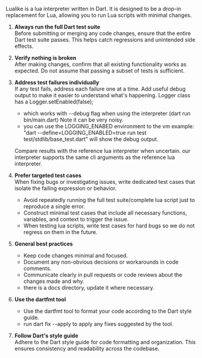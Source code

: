 Lualike is a lua interpreter written in Dart. It is designed to be a drop-in replacement for Lua, allowing you to run Lua scripts with minimal changes.

1. **Always run the full Dart test suite**  
   Before submitting or merging any code changes, ensure that the entire Dart test suite passes. This helps catch regressions and unintended side effects.

2. **Verify nothing is broken**  
   After making changes, confirm that all existing functionality works as expected. Do not assume that passing a subset of tests is sufficient.

3. **Address test failures individually**  
   If any test fails, address each failure one at a time.
   Add useful debug output to make it easier to understand what's happening.
   Logger class has a Logger.setEnabled(false);  
     - which works with --debug flag when using the interpreter (dart run bin/main.dart) Note it can be very noisy.
     - you can  use the LOGGING_ENABED  environment to the vm example: "dart --define=LOGGING_ENABLED=true run test test/stdlib/base_test.dart" will show the debug output.
    
      Compare results with the reference lua interpreter when uncertain. our interpreter supports the same cli arguments as the reference lua interpreter.

4. **Prefer targeted test cases**  
   When fixing bugs or investigating issues, write dedicated test cases that isolate the failing expression or behavior.  
   - Avoid repeatedly running the full test suite/complete lua script just to reproduce a single error.
   - Construct minimal test cases that include all necessary functions, variables, and context to trigger the issue.
   - When testing lua scripts,  write test cases for hard bugs so we do not regress on them in the future.

5. **General best practices**
   - Keep code changes minimal and focused.
   - Document any non-obvious decisions or workarounds in code comments.
   - Communicate clearly in pull requests or code reviews about the changes made and why.
   - there is a docs directory, update it where necessary.

6. **Use the dartfmt tool**
   - Use the dartfmt tool to format your code according to the Dart style guide. 
   - run dart fix --apply to apply any fixes suggested by the tool.
7. **Follow Dart's style guide**  
   Adhere to the Dart style guide for code formatting and organization. This ensures consistency and readability across the codebase.